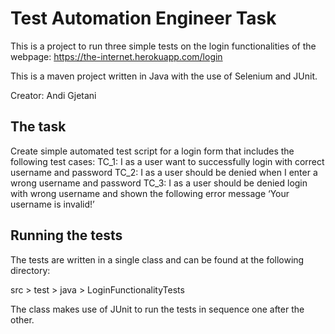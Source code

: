 # Test Automation Engineer Task

This is a project to run three simple tests on the login functionalities of the webpage:
https://the-internet.herokuapp.com/login

This is a maven project written in Java with the use of Selenium and JUnit.

Creator: Andi Gjetani

## The task

Create simple automated test script for a login form that includes the following test cases:
TC_1: I as a user want to successfully login with correct username and password
TC_2: I as a user should be denied when I enter a wrong username and password
TC_3: I as a user should be denied login with wrong username and shown the following error
message ‘Your username is invalid!’

## Running the tests

The tests are written in a single class and can be found at the following directory:

src > test > java > LoginFunctionalityTests

The class makes use of JUnit to run the tests in sequence one after the other.
